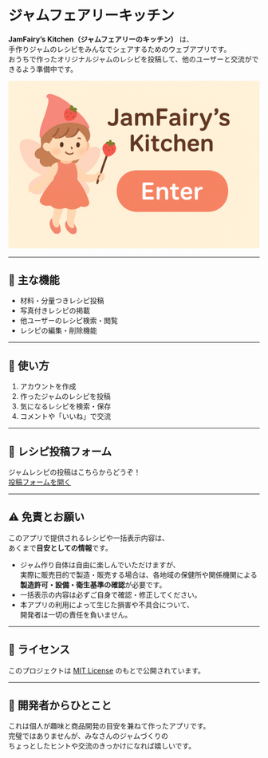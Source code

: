 # ジャムフェアリーキッチン

**JamFairy’s Kitchen（ジャムフェアリーのキッチン）** は、  
手作りジャムのレシピをみんなでシェアするためのウェブアプリです。  
おうちで作ったオリジナルジャムのレシピを投稿して、他のユーザーと交流ができるよう準備中です。  

![ジャムフェアリーの表紙](ジャムアプリエンター画像.png)

---

## 🍓 主な機能
- 材料・分量つきレシピ投稿
- 写真付きレシピの掲載
- 他ユーザーのレシピ検索・閲覧
- レシピの編集・削除機能

---

## 🍯 使い方
1. アカウントを作成
2. 作ったジャムのレシピを投稿
3. 気になるレシピを検索・保存
4. コメントや「いいね」で交流

---

## 📮 レシピ投稿フォーム
ジャムレシピの投稿はこちらからどうぞ！  
[投稿フォームを開く](https://docs.google.com/forms/d/e/1FAIpQLSdvMd0DAfKE_jHLGf7pVx5tp504A1ZoMv5VDRLWbH202tfh4Q/viewform?usp=dialog)

---

## ⚠️ 免責とお願い
このアプリで提供されるレシピや一括表示内容は、  
あくまで**目安としての情報**です。  

- ジャム作り自体は自由に楽しんでいただけますが、  
  実際に販売目的で製造・販売する場合は、各地域の保健所や関係機関による  
  **製造許可・設備・衛生基準の確認**が必要です。  
- 一括表示の内容は必ずご自身で確認・修正してください。  
- 本アプリの利用によって生じた損害や不具合について、  
  開発者は一切の責任を負いません。  

---

## 📜 ライセンス
このプロジェクトは [MIT License](LICENSE) のもとで公開されています。

---

## 💌 開発者からひとこと
これは個人が趣味と商品開発の目安を兼ねて作ったアプリです。  
完璧ではありませんが、みなさんのジャムづくりの  
ちょっとしたヒントや交流のきっかけになれば嬉しいです。
